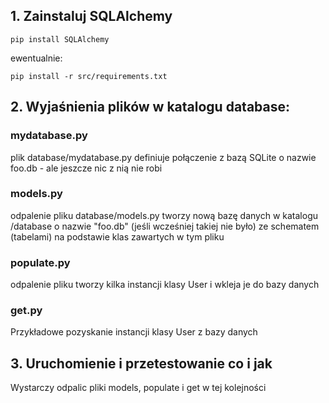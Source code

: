 ## 1. Zainstaluj SQLAlchemy

`pip install SQLAlchemy`

ewentualnie:

`pip install -r src/requirements.txt`

## 2. Wyjaśnienia plików w katalogu database:

### mydatabase.py
plik database/mydatabase.py definiuje połączenie z bazą SQLite o nazwie foo.db - ale jeszcze nic z nią nie robi

### models.py
odpalenie pliku database/models.py tworzy nową bazę danych w katalogu /database o nazwie "foo.db" (jeśli wcześniej takiej nie było) ze schematem (tabelami) na podstawie klas zawartych w tym pliku

### populate.py
odpalenie pliku tworzy kilka instancji klasy User i wkleja je do bazy danych

### get.py
Przykładowe pozyskanie instancji klasy User z bazy danych

## 3. Uruchomienie i przetestowanie co i jak
Wystarczy odpalic pliki models, populate i get w tej kolejności